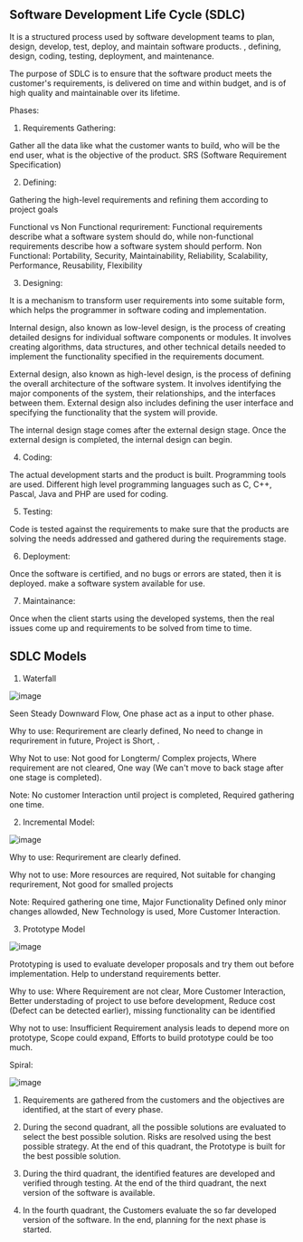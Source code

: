 Software Development Life Cycle (SDLC)
---------------------------------------
It is a structured process used by software development teams to plan, design, develop, test, deploy, and maintain software products. , defining, design, coding, testing, deployment, and maintenance.

The purpose of SDLC is to ensure that the software product meets the customer's requirements, is delivered on time and within budget, and is of high quality and maintainable over its lifetime.


Phases:
1. Requirements Gathering:

Gather all the data like what the customer wants to build, who will be the end user, what is the objective of the product. SRS (Software Requirement Specification)


2. Defining:

Gathering the high-level requirements and refining them according to project goals

Functional vs Non Functional requrirement: Functional requirements describe what a software system should do, while non-functional requirements describe how a software system should perform. Non Functional: 
Portability,
Security,
Maintainability,
Reliability,
Scalability,
Performance,
Reusability,
Flexibility

3. Designing:

It is a mechanism to transform user requirements into some suitable form, which helps the programmer in software coding and implementation.

Internal design, also known as low-level design, is the process of creating detailed designs for individual software components or modules. It involves creating algorithms, data structures, and other technical details needed to implement the functionality specified in the requirements document.

External design, also known as high-level design, is the process of defining the overall architecture of the software system. It involves identifying the major components of the system, their relationships, and the interfaces between them. External design also includes defining the user interface and specifying the functionality that the system will provide.

The internal design stage comes after the external design stage. Once the external design is completed, the internal design can begin.

4. Coding:

The actual development starts and the product is built. Programming tools are used. Different high level programming languages such as C, C++, Pascal, Java and PHP are used for coding. 

5. Testing:

Code is tested against the requirements to make sure that the products are solving the needs addressed and gathered during the requirements stage.

6. Deployment:

Once the software is certified, and no bugs or errors are stated, then it is deployed. make a software system available for use. 

7. Maintainance:

Once when the client starts using the developed systems, then the real issues come up and requirements to be solved from time to time.

SDLC Models
------------

1. Waterfall

![image](https://user-images.githubusercontent.com/78067067/222524885-a1ac3f77-06c0-4b22-bb1b-ff0ea83a3549.png)

Seen Steady Downward Flow, One phase act as a input to other phase. 

Why to use: Requrirement are clearly defined, No need to change in requrirement in future, Project is Short, .

Why Not to use: Not good for Longterm/ Complex projects, Where requirement are not cleared, One way (We can't move to back stage after one stage is completed).

Note: No customer Interaction until project is completed, Required gathering one time.

2. Incremental Model:

![image](https://user-images.githubusercontent.com/78067067/222526374-bb713b0c-bcc1-4efa-963b-b567b08db2dd.png)

Why to use: Requrirement are clearly defined.

Why not to use: More resources are required, Not suitable for changing requrirement, Not good for smalled projects

Note: Required gathering one time, Major Functionality Defined only minor changes allowded, New Technology is used, More Customer Interaction.


3. Prototype Model

![image](https://user-images.githubusercontent.com/78067067/222527961-d92c2c70-6987-426d-bb52-457296135878.png)

Prototyping is used to evaluate developer proposals and try them out before implementation. Help to understand requirements better. 

Why to use: Where Requirement are not clear, More Customer Interaction, Better understading of project to use before development, Reduce cost (Defect can be detected earlier), missing functionality can be identified

Why not to use: Insufficient Requirement analysis leads to depend more on prototype, Scope could expand, Efforts to build prototype could be too much.

Spiral:

![image](https://user-images.githubusercontent.com/78067067/222529840-ffcfca87-3d44-41d9-82d7-cff2a735dbf6.png)

1. Requirements are gathered from the customers and the objectives are identified, at the start of every phase.

2. During the second quadrant, all the possible solutions are evaluated to select the best possible solution. Risks are resolved using the best possible strategy. At the end of this quadrant, the Prototype is built for the best possible solution.

3. During the third quadrant, the identified features are developed and verified through testing. At the end of the third quadrant, the next version of the software is available.

4. In the fourth quadrant, the Customers evaluate the so far developed version of the software. In the end, planning for the next phase is started.
